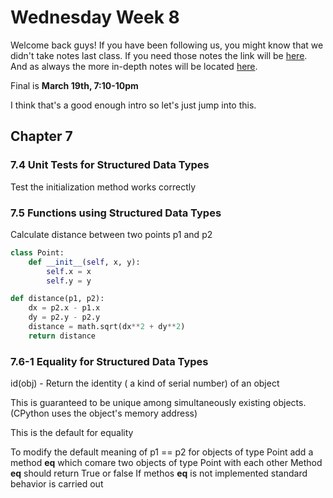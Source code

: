 # Wednesday Week 8

Welcome back guys! If you have been following us, you might know that we didn't take notes last class. If you need those
notes the link will be [here](https://github.com/eric-newcomer/cpe101notes/blob/master/notes/week8day1.md). And as always the more in-depth notes will be located [here](https://polylearn.calpoly.edu/AY_2017-2018/pluginfile.php/539896/mod_resource/content/1/csc101stud_chap7StructuredDataTypes.pdf).

Final is **March 19th, 7:10-10pm**

I think that's a good enough intro so let's just jump into this.

## Chapter 7

### 7.4 Unit Tests for Structured Data Types

Test the initialization method works correctly

### 7.5 Functions using Structured Data Types

Calculate distance between two points p1 and p2

```Python
class Point:
    def __init__(self, x, y):
        self.x = x
        self.y = y

def distance(p1, p2):
    dx = p2.x - p1.x
    dy = p2.y - p2.y
    distance = math.sqrt(dx**2 + dy**2)
    return distance
```
### 7.6-1 Equality for Structured Data Types

id(obj) - Return the identity ( a kind of serial number) of an object

This is guaranteed to be unique among simultaneously existing objects. (CPython uses the object's memory address)

This is the default for equality

To modify the default meaning of p1 == p2
for objects of type Point add a method __eq__
which comare two objects of type Point with each other
Method __eq__ should return True or false
If methos __eq__ is not implemented standard behavior is carried out
